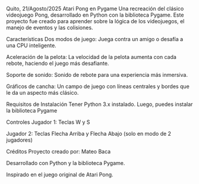 Quito, 21/Agosto/2025
Atari Pong en Pygame
Una recreación del clásico videojuego Pong, desarrollado en Python con la biblioteca Pygame. Este proyecto fue creado para aprender sobre la lógica de los videojuegos, el manejo de eventos y las colisiones.

Características
Dos modos de juego: Juega contra un amigo o desafía a una CPU inteligente.

Aceleración de la pelota: La velocidad de la pelota aumenta con cada rebote, haciendo el juego más desafiante.

Soporte de sonido: Sonido de rebote para una experiencia más inmersiva.

Gráficos de cancha: Un campo de juego con líneas centrales y bordes que le da un aspecto más clásico.

Requisitos de Instalación
Tener Python 3.x instalado. Luego, puedes instalar la biblioteca Pygame

Controles
Jugador 1: Teclas W y S

Jugador 2: Teclas Flecha Arriba y Flecha Abajo (solo en modo de 2 jugadores)

Créditos
Proyecto creado por: Mateo Baca

Desarrollado con Python y la biblioteca Pygame.

Inspirado en el juego original de Atari Pong.

